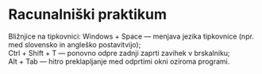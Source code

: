# Racunalniški praktikum
Bližnjice na tipkovnici:
Windows + Space — menjava jezika tipkovnice (npr. med slovensko in angleško postavitvijo);  
Ctrl + Shift + T — ponovno odpre zadnji zaprti zavihek v brskalniku;  
Alt + Tab — hitro preklapljanje med odprtimi okni oziroma programi.

